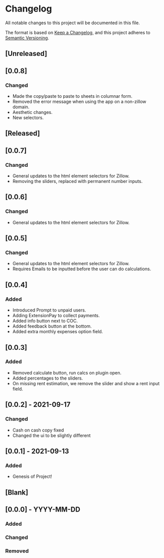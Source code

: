 # Changelog
All notable changes to this project will be documented in this file.

The format is based on [Keep a Changelog](https://keepachangelog.com/en/1.0.0/),
and this project adheres to [Semantic Versioning](https://semver.org/spec/v2.0.0.html).


## [Unreleased]

## [0.0.8]
### Changed
- Made the copy/paste to paste to sheets in columnar form.
- Removed the error message when using the app on a non-zillow domain.
- Aesthetic changes.
- New selectors.

## [Released]

## [0.0.7]
### Changed
- General updates to the html element selectors for Zillow.
- Removing the sliders, replaced with permanent number inputs.

## [0.0.6]
### Changed
- General updates to the html element selectors for Zillow.

## [0.0.5]
### Changed
- General updates to the html element selectors for Zillow.
- Requires Emails to be inputted before the user can do calculations.

## [0.0.4]
### Added
- Introduced Prompt to unpaid users.
- Adding ExtensionPay to collect payments.
- Added info button next to COC.
- Added feedback button at the bottom.
- Added extra monthly expenses option field.

## [0.0.3]
### Added
- Removed calculate button, run calcs on plugin open.
- Added percentages to the sliders.
- On missing rent estimation, we remove the slider and show a rent input field.

## [0.0.2] - 2021-09-17
### Changed
- Cash on cash copy fixed
- Changed the ui to be slightly different

## [0.0.1] - 2021-09-13
### Added
- Genesis of Project!

## [Blank]
## [0.0.0] - YYYY-MM-DD
### Added
### Changed
### Removed
